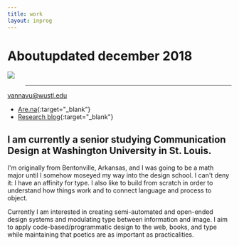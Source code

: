```yaml
---
title: work
layout: inprog
---
```


<h1 id="about"><span id="title">About</span><span id="date">updated december 2018</span></h1>

<p class="fill"><img src="../images/portrait.jpg"></p>

> ___
vannavu@wustl.edu
- [Are.na](https://www.are.na/vanna-vu/index){:target="_blank"}
- [Research blog](http://vannavu.com/referencerepository/){:target="_blank"}

## I am currently a senior studying Communication Design at Washington University in St. Louis.

I'm originally from Bentonville, Arkansas, and I was going to be a math major until I somehow moseyed my way into the design school. I can't deny it: I have an affinity for type. I also like to build from scratch in order to understand how things work and to connect language and process to object.

Currently I am interested in creating semi-automated and open-ended design systems and modulating type between information and image. I aim to apply code-based/programmatic design to the web, books, and type while maintaining that poetics are as important as practicalities.
